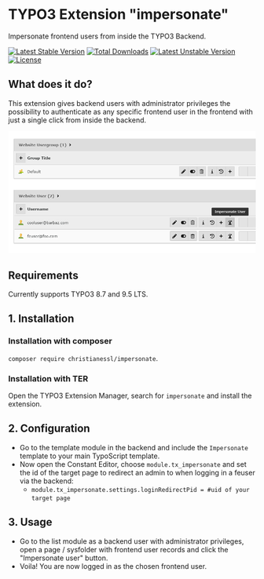 # TYPO3 Extension "impersonate"
Impersonate frontend users from inside the TYPO3 Backend.

[![Latest Stable Version](https://poser.pugx.org/christianessl/impersonate/v/stable)](https://packagist.org/packages/christianessl/impersonate)
[![Total Downloads](https://poser.pugx.org/christianessl/impersonate/downloads)](https://packagist.org/packages/christianessl/impersonate)
[![Latest Unstable Version](https://poser.pugx.org/christianessl/impersonate/v/unstable)](https://packagist.org/packages/christianessl/impersonate)
[![License](https://poser.pugx.org/christianessl/impersonate/license)](https://packagist.org/packages/christianessl/impersonate)

## What does it do?

This extension gives backend users with administrator privileges the possibility to authenticate as any specific 
frontend user in the frontend with just a single click from inside the backend.

![Screenshot](/Resources/Public/Screenshots/impersonate.png)

## Requirements

Currently supports TYPO3 8.7 and 9.5 LTS.

## 1. Installation

### Installation with composer

`composer require christianessl/impersonate`. 

### Installation with TER

Open the TYPO3 Extension Manager, search for `impersonate` and install the extension.

## 2. Configuration

- Go to the template module in the backend and include the `Impersonate` template to your main TypoScript template.
- Now open the Constant Editor, choose `module.tx_impersonate` and set the id of the 
target page to redirect an admin to when logging in a feuser via the backend:
    - `module.tx_impersonate.settings.loginRedirectPid = #uid of your target page`

## 3. Usage

- Go to the list module as a backend user with administrator privileges, open a page / sysfolder with frontend user 
records and click the "Impersonate user" button.
- Voila! You are now logged in as the chosen frontend user.
